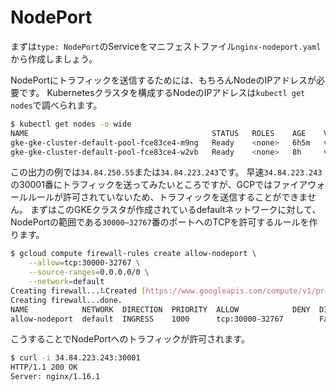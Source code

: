 # NodePort

まずは`type: NodePort`のServiceをマニフェストファイル`nginx-nodeport.yaml`から作成しましょう。

NodePortにトラフィックを送信するためには、もちろんNodeのIPアドレスが必要です。
Kubernetesクラスタを構成するNodeのIPアドレスは`kubectl get nodes`で調べられます。

```sh
$ kubectl get nodes -o wide
NAME                                         STATUS   ROLES    AGE    VERSION          INTERNAL-IP   EXTERNAL-IP     OS-IMAGE
gke-gke-cluster-default-pool-fce83ce4-m9ng   Ready    <none>   6h5m   v1.12.8-gke.10   10.146.0.19   34.84.250.55    Container-Optimized OS from Google
gke-gke-cluster-default-pool-fce83ce4-w2vb   Ready    <none>   8h     v1.12.8-gke.10   10.146.0.17   34.84.223.243   Container-Optimized OS from Google
```

この出力の例では`34.84.250.55`または`34.84.223.243`です。
早速`34.84.223.243`の30001番にトラフィックを送ってみたいところですが、GCPではファイアウォールルールが許可されていないため、トラフィックを送信することができません。
まずはこのGKEクラスタが作成されているdefaultネットワークに対して、NodePortの範囲である`30000~32767`番のポートへのTCPを許可するルールを作ります。

```sh
$ gcloud compute firewall-rules create allow-nodeport \
    --allow=tcp:30000-32767 \
    --source-ranges=0.0.0.0/0 \
    --network=default
Creating firewall...⠧Created [https://www.googleapis.com/compute/v1/projects/ca-container-book/global/firewalls/allow-nodeport].
Creating firewall...done.
NAME            NETWORK  DIRECTION  PRIORITY  ALLOW            DENY  DISABLED
allow-nodeport  default  INGRESS    1000      tcp:30000-32767        False
```

こうすることでNodePortへのトラフィックが許可されます。

```sh
$ curl -i 34.84.223.243:30001
HTTP/1.1 200 OK
Server: nginx/1.16.1
```
